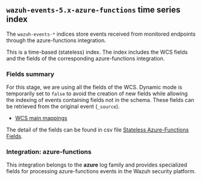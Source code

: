## `wazuh-events-5.x-azure-functions` time series index

The `wazuh-events-*` indices store events received from monitored endpoints through the azure-functions integration.

This is a time-based (stateless) index. The index includes the WCS fields and the fields of the corresponding azure-functions integration.

### Fields summary

For this stage, we are using all the fields of the WCS. Dynamic mode is temporarily set to `false` to avoid the creation of new fields while allowing the indexing of events containing fields not in the schema. These fields can be retrieved from the original event (`_source`).

- [WCS main mappings](../../stateless/docs/fields.csv)

The detail of the fields can be found in csv file [Stateless Azure-Functions Fields](fields.csv).

### Integration: azure-functions

This integration belongs to the **azure** log family and provides specialized fields for processing azure-functions events in the Wazuh security platform.
